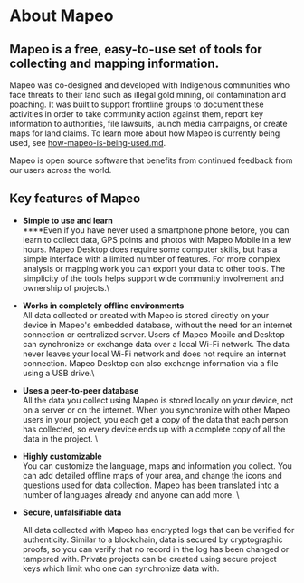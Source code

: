 # About Mapeo

## Mapeo is a free, easy-to-use set of tools for collecting and mapping information.&#x20;

Mapeo was co-designed and developed with Indigenous communities who face threats to their land such as illegal gold mining, oil contamination and poaching. It was built to support frontline groups to document these activities in order to take community action against them, report key information to authorities, file lawsuits, launch media campaigns, or create maps for land claims. To learn more about how Mapeo is currently being used, see [how-mapeo-is-being-used.md](how-mapeo-is-being-used.md "mention").

Mapeo is open source software that benefits from continued feedback from our users across the world.

## Ke**y features of Mapeo**

* **Simple to use and learn**\
  ****Even if you have never used a smartphone phone before, you can learn to collect data, GPS points and photos with Mapeo Mobile in a few hours. Mapeo Desktop does require some computer skills, but has a simple interface with a limited number of features. For more complex analysis or mapping work you can export your data to other tools. The simplicity of the tools helps support wide community involvement and ownership of projects.\

* **Works in completely offline environments**\
  All data collected or created with Mapeo is stored directly on your device in Mapeo's embedded database, without the need for an internet connection or centralized server. Users of Mapeo Mobile and Desktop can synchronize or exchange data over a local Wi-Fi network. The data never leaves your local Wi-Fi network and does not require an internet connection. Mapeo Desktop can also exchange information via a file using a USB drive.\

* **Uses a peer-to-peer database**\
  All the data you collect using Mapeo is stored locally on your device, not on a server or on the internet. When you synchronize with other Mapeo users in your project, you each get a copy of the data that each person has collected, so every device ends up with a complete copy of all the data in the project. \

* **Highly customizable**\
  You can customize the language, maps and information you collect. You can add detailed offline maps of your area, and change the icons and questions used for data collection. Mapeo has been translated into a number of languages already and anyone can add more. \

*   **Secure, unfalsifiable data**

    All data collected with Mapeo has encrypted logs that can be verified for authenticity. Similar to a blockchain, data is secured by cryptographic proofs, so you can verify that no record in the log has been changed or tampered with. Private projects can be created using secure project keys which limit who one can synchronize data with.
